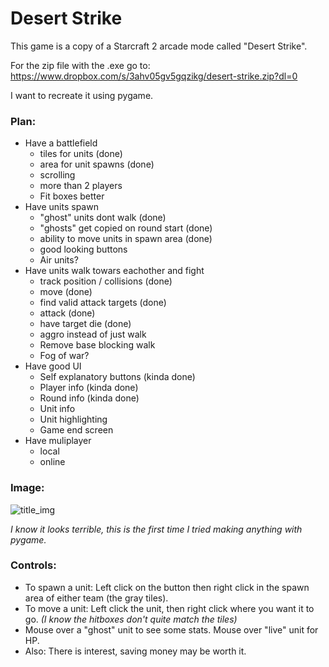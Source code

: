 # Desert Strike

This game is a copy of a Starcraft 2 arcade mode called "Desert Strike".

For the zip file with the .exe go to:
https://www.dropbox.com/s/3ahv05gv5gqzikg/desert-strike.zip?dl=0

I want to recreate it using pygame.

### Plan:
* Have a battlefield
  * tiles for units (done)
  * area for unit spawns (done)
  * scrolling
  * more than 2 players
  * Fit boxes better
* Have units spawn
  * "ghost" units dont walk (done)
  * "ghosts" get copied on round start (done)
  * ability to move units in spawn area (done)
  * good looking buttons
  * Air units?
* Have units walk towars eachother and fight
  * track position / collisions (done)
  * move (done)
  * find valid attack targets (done)
  * attack (done)
  * have target die (done)
  * aggro instead of just walk
  * Remove base blocking walk
  * Fog of war?
* Have good UI
  * Self explanatory buttons (kinda done)
  * Player info (kinda done)
  * Round info (kinda done)
  * Unit info
  * Unit highlighting
  * Game end screen
* Have muliplayer
  * local
  * online

### Image:
![title_img](https://user-images.githubusercontent.com/76616229/124322014-fce28d00-db7e-11eb-9398-618e67d95051.png)

_I know it looks terrible, this is the first time I tried making anything with pygame._


### Controls:
* To spawn a unit: Left click on the button then right click in the spawn area of either team (the gray tiles).
* To move a unit: Left click the unit, then right click where you want it to go. _(I know the hitboxes don't quite match the tiles)_
* Mouse over a "ghost" unit to see some stats. Mouse over "live" unit for HP.
* Also: There is interest, saving money may be worth it. 

